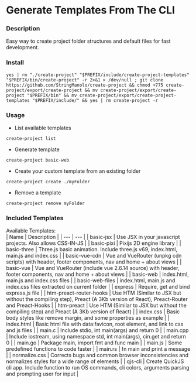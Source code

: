 # Generate Templates From The CLI

### Description
Easy way to create project folder structures and default files for fast development.


### Install
```
yes | rm "./create-project" "$PREFIX/include/create-project-templates" "$PREFIX/bin/create-project" -r 2>&1 > /dev/null ; git clone https://github.com/StringManolo/create-project && chmod +775 create-project/export/create-project && mv create-project/export/create-project "$PREFIX/bin" && mv create-project/export/create-project-templates "$PREFIX/include/" && yes | rm create-project -r
```

### Usage
+ List available templates  
```
create-project list
```

+ Generate template
```
create-project basic-web
```

+ Create your custom template from an existing folder
```
create-project create ./myFolder
```

+ Remove a template
```
create-project remove myFolder
```

### Included Templates
Available Templates:  
| Name | Description |
| --- | --- |
| basic-jsx | Use JSX in your javascript projects. Also allows CSS-IN-JS |
| basic-pixi | Pixijs 2D engine library |
| basic-three | Three.js basic animation. Include three.js v69, index.html, main.js and index.css |
| basic-vue-cdn | Vue and VueRouter (unpkg cdn scripts) with header, footer components, nav and home + about views | 
| basic-vue | Vue and VueRouter (include vue 2.6.14 source) with header, footer components, nav and home + about views |
| basic-web | index.html, main.js and index.css files |
| basic-web-files | index.html, main.js and index.css files extracted on current folder |
| express | Require, get and bind express.js file |
| htm-preact-router-hooks | Use HTM (Similar to JSX but without the compiling step), Preact (A 3Kb version of React), Preact-Router and Preact-Hooks |
| htm-preact | Use HTM (Similar to JSX but without the compiling step) and Preact (A 3Kb version of React) |
| index.css | Basic body styles like remove margin, and some properties as example | 
| index.html | Basic html file with data:favicon, root element, and link to css and js files |
| main.c | Include stdio, int main(args) and return 0 |
| main.cpp | Include iostream, using namespace std, int main(args), cin.get and return 0 |
| main.go | Package main, import fmt and func main |
| main.js | Some predefined functions to code faster |
| main.rs | fn main and print a message |
| normalize.css | Corrects bugs and common browser inconsistencies and normalizes styles for a wide range of elements |
| qjs-cli | Create QuickJS cli app. Include function to run OS commands, cli colors, arguments parsing and prompting user for input |
